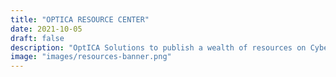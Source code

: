 ```yaml
---
title: "OPTICA RESOURCE CENTER"
date: 2021-10-05
draft: false
description: "OptICA Solutions to publish a wealth of resources on Cybersecurity and its product ISAC in this page"
image: "images/resources-banner.png"
---
```


